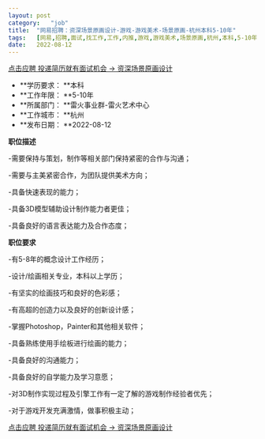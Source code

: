 ```yaml
---
layout:	post
category:	"job"
title:	"网易招聘：资深场景原画设计-游戏-游戏美术-场景原画-杭州本科5-10年"
tags:	[网易,招聘,面试,找工作,工作,内推,游戏,游戏美术,场景原画,杭州,本科,5-10年]
date:	2022-08-12
---
```


[点击应聘 投递简历就有面试机会 ->  资深场景原画设计](http://mobile.bole.netease.com/bole/boleDetail?id=41171&employeeId=346f03c3cda5f04c&key=all)



- **学历要求： **本科
- **工作年限： **5-10年
- **所属部门： **雷火事业群-雷火艺术中心
- **工作城市： **杭州
- **发布日期： **2022-08-12



**职位描述**

-需要保持与策划，制作等相关部门保持紧密的合作与沟通；

-需要与主美紧密合作，为团队提供美术方向；

-具备快速表现的能力；

-具备3D模型辅助设计制作能力者更佳；

-具备良好的语言表达能力及合作态度；



**职位要求**

-有5-8年的概念设计工作经历；

-设计/绘画相关专业，本科以上学历；

-有坚实的绘画技巧和良好的色彩感；

-有高超的创造力以及良好的创新设计感；

-掌握Photoshop，Painter和其他相关软件；

-具备熟练使用手绘板进行绘画的能力；

-具备良好的沟通能力；

-具备良好的自学能力及学习意愿；

-对3D制作实现过程及引擎工作有一定了解的游戏制作经验者优先；

-对于游戏开发充满激情，做事积极主动；



[点击应聘 投递简历就有面试机会 ->  资深场景原画设计](http://mobile.bole.netease.com/bole/boleDetail?id=41171&employeeId=346f03c3cda5f04c&key=all)